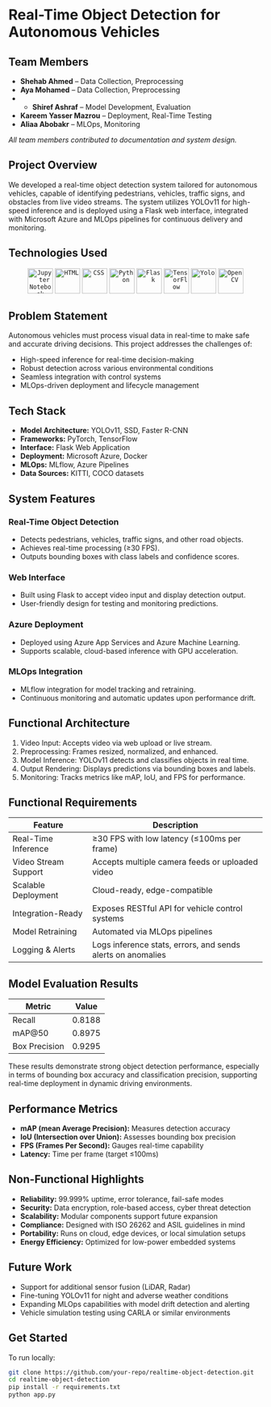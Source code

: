 # Real-Time Object Detection for Autonomous Vehicles

## Team Members
- **Shehab Ahmed** – Data Collection, Preprocessing  
- **Aya Mohamed** – Data Collection, Preprocessing
- - **Shiref Ashraf** – Model Development, Evaluation  
- **Kareem Yasser Mazrou** – Deployment, Real-Time Testing  
- **Aliaa Abobakr** – MLOps, Monitoring  
 

_All team members contributed to documentation and system design._

## Project Overview

We developed a real-time object detection system tailored for autonomous vehicles, capable of identifying pedestrians, vehicles, traffic signs, and obstacles from live video streams. The system utilizes YOLOv11 for high-speed inference and is deployed using a Flask web interface, integrated with Microsoft Azure and MLOps pipelines for continuous delivery and monitoring.

## Technologies Used

<div align="center">
	<code><img width="50" src="https://raw.githubusercontent.com/marwin1991/profile-technology-icons/refs/heads/main/icons/jupyter_notebook.png" alt="Jupyter Notebook" title="Jupyter Notebook"/></code>
	<code><img width="50" src="https://raw.githubusercontent.com/marwin1991/profile-technology-icons/refs/heads/main/icons/html.png" alt="HTML" title="HTML"/></code>
	<code><img width="50" src="https://raw.githubusercontent.com/marwin1991/profile-technology-icons/refs/heads/main/icons/css.png" alt="CSS" title="CSS"/></code>
	<code><img width="50" src="https://raw.githubusercontent.com/marwin1991/profile-technology-icons/refs/heads/main/icons/python.png" alt="Python" title="Python"/></code>
	<code><img width="50" src="https://raw.githubusercontent.com/marwin1991/profile-technology-icons/refs/heads/main/icons/flask.png" alt="Flask" title="Flask"/></code>
	<code><img width="50" src="https://raw.githubusercontent.com/marwin1991/profile-technology-icons/refs/heads/main/icons/tensorflow.png" alt="TensorFlow" title="TensorFlow"/></code>
	<code><img width="50" src="https://img.shields.io/badge/YOLOv11-FFCC00?style=for-the-badge&logo=OpenCV&logoColor=black" alt="Yolo" title="Yolo"/></code>
	<code><img width="50" src="https://upload.wikimedia.org/wikipedia/commons/3/32/OpenCV_Logo_with_text_svg_version.svg" alt="OpenCV" title="OpenCV"/></code>
</div>


## Problem Statement

Autonomous vehicles must process visual data in real-time to make safe and accurate driving decisions. This project addresses the challenges of:
- High-speed inference for real-time decision-making  
- Robust detection across various environmental conditions  
- Seamless integration with control systems  
- MLOps-driven deployment and lifecycle management

## Tech Stack

- **Model Architecture:** YOLOv11, SSD, Faster R-CNN  
- **Frameworks:** PyTorch, TensorFlow  
- **Interface:** Flask Web Application  
- **Deployment:** Microsoft Azure, Docker  
- **MLOps:** MLflow, Azure Pipelines  
- **Data Sources:** KITTI, COCO datasets  

## System Features

### Real-Time Object Detection
- Detects pedestrians, vehicles, traffic signs, and other road objects.
- Achieves real-time processing (≥30 FPS).
- Outputs bounding boxes with class labels and confidence scores.

### Web Interface
- Built using Flask to accept video input and display detection output.
- User-friendly design for testing and monitoring predictions.

### Azure Deployment
- Deployed using Azure App Services and Azure Machine Learning.
- Supports scalable, cloud-based inference with GPU acceleration.

### MLOps Integration
- MLflow integration for model tracking and retraining.
- Continuous monitoring and automatic updates upon performance drift.

## Functional Architecture

1. Video Input: Accepts video via web upload or live stream.
2. Preprocessing: Frames resized, normalized, and enhanced.
3. Model Inference: YOLOv11 detects and classifies objects in real time.
4. Output Rendering: Displays predictions via bounding boxes and labels.
5. Monitoring: Tracks metrics like mAP, IoU, and FPS for performance.

## Functional Requirements

| Feature                          | Description |
|----------------------------------|-------------|
| Real-Time Inference              | ≥30 FPS with low latency (≤100ms per frame) |
| Video Stream Support             | Accepts multiple camera feeds or uploaded video |
| Scalable Deployment              | Cloud-ready, edge-compatible |
| Integration-Ready                | Exposes RESTful API for vehicle control systems |
| Model Retraining                 | Automated via MLOps pipelines |
| Logging & Alerts                 | Logs inference stats, errors, and sends alerts on anomalies |

## Model Evaluation Results

| Metric         | Value   |
|----------------|---------|
| Recall         | 0.8188  |
| mAP@50         | 0.8975  |
| Box Precision  | 0.9295  |

These results demonstrate strong object detection performance, especially in terms of bounding box accuracy and classification precision, supporting real-time deployment in dynamic driving environments.

## Performance Metrics

- **mAP (mean Average Precision):** Measures detection accuracy  
- **IoU (Intersection over Union):** Assesses bounding box precision  
- **FPS (Frames Per Second):** Gauges real-time capability  
- **Latency:** Time per frame (target ≤100ms)  

## Non-Functional Highlights

- **Reliability:** 99.999% uptime, error tolerance, fail-safe modes  
- **Security:** Data encryption, role-based access, cyber threat detection  
- **Scalability:** Modular components support future expansion  
- **Compliance:** Designed with ISO 26262 and ASIL guidelines in mind  
- **Portability:** Runs on cloud, edge devices, or local simulation setups  
- **Energy Efficiency:** Optimized for low-power embedded systems  

## Future Work

- Support for additional sensor fusion (LiDAR, Radar)
- Fine-tuning YOLOv11 for night and adverse weather conditions
- Expanding MLOps capabilities with model drift detection and alerting
- Vehicle simulation testing using CARLA or similar environments

## Get Started

To run locally:
```bash
git clone https://github.com/your-repo/realtime-object-detection.git
cd realtime-object-detection
pip install -r requirements.txt
python app.py
